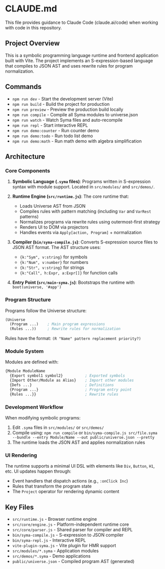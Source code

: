 # CLAUDE.md

This file provides guidance to Claude Code (claude.ai/code) when working with code in this repository.

## Project Overview

This is a symbolic programming language runtime and frontend application built with Vite. The project implements an S-expression-based language that compiles to JSON AST and uses rewrite rules for program normalization.

## Commands

- `npm run dev` - Start the development server (Vite)
- `npm run build` - Build the project for production
- `npm run preview` - Preview the production build locally
- `npm run compile` - Compile all Syma modules to universe.json
- `npm run watch` - Watch Syma files and auto-recompile
- `npm run repl` - Start interactive REPL
- `npm run demo:counter` - Run counter demo
- `npm run demo:todo` - Run todo list demo
- `npm run demo:math` - Run math demo with algebra simplification

## Architecture

### Core Components

1. **Symbolic Language (`.syma` files)**: Programs written in S-expression syntax with module support. Located in `src/modules/` and `src/demos/`.

2. **Runtime Engine (`src/runtime.js`)**: The core runtime that:
   - Loads Universe AST from JSON
   - Compiles rules with pattern matching (including `Var` and `VarRest` patterns)
   - Normalizes programs via rewrite rules using outermost-first strategy
   - Renders UI to DOM via projectors
   - Handles events via `Apply[action, Program]` + normalization

3. **Compiler (`bin/syma-compile.js`)**: Converts S-expression source files to JSON AST format. The AST structure uses:
   - `{k:"Sym", v:string}` for symbols
   - `{k:"Num", v:number}` for numbers
   - `{k:"Str", v:string}` for strings
   - `{k:"Call", h:Expr, a:Expr[]}` for function calls

4. **Entry Point (`src/main-syma.js`)**: Bootstraps the runtime with `boot(universe, '#app')`

### Program Structure

Programs follow the Universe structure:
```lisp
(Universe
  (Program ...)    ; Main program expressions
  (Rules ...))     ; Rewrite rules for normalization
```

Rules have the format: `(R "Name" pattern replacement priority?)`

### Module System

Modules are defined with:
```lisp
{Module ModuleName
  {Export symbol1 symbol2}          ; Exported symbols
  {Import Other/Module as Alias}    ; Import other modules
  {Defs ...}                        ; Definitions
  {Program ...}                     ; Program entry point
  {Rules ...}}                      ; Rewrite rules
```

### Development Workflow

When modifying symbolic programs:
1. Edit `.syma` files in `src/modules/` or `src/demos/`
2. Compile using: `npm run compile` or `bin/syma-compile.js src/file.syma --bundle --entry Module/Name --out public/universe.json --pretty`
3. The runtime loads the JSON AST and applies normalization rules

### UI Rendering

The runtime supports a minimal UI DSL with elements like `Div`, `Button`, `H1`, etc. UI updates happen through:
- Event handlers that dispatch actions (e.g., `:onClick Inc`)
- Rules that transform the program state
- The `Project` operator for rendering dynamic content

## Key Files

- `src/runtime.js` - Browser runtime engine
- `src/core/engine.js` - Platform-independent runtime core
- `src/core/parser.js` - Shared parser for compiler and REPL
- `bin/syma-compile.js` - S-expression to JSON compiler
- `bin/syma-repl.js` - Interactive REPL
- `vite-plugin-syma.js` - Vite plugin for HMR support
- `src/modules/*.syma` - Application modules
- `src/demos/*.syma` - Demo applications
- `public/universe.json` - Compiled program AST (generated)